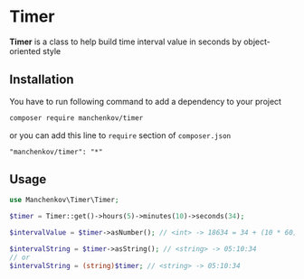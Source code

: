 # Timer

**Timer** is a class to help build time interval value in seconds by object-oriented style

## Installation 

You have to run following command to add a dependency to your project

```bash
composer require manchenkov/timer
```

or you can add this line to `require` section of `composer.json`

```
"manchenkov/timer": "*"
```

## Usage

```php
use Manchenkov\Timer\Timer;

$timer = Timer::get()->hours(5)->minutes(10)->seconds(34);

$intervalValue = $timer->asNumber(); // <int> -> 18634 = 34 + (10 * 60) + (5 * 3600)

$intervalString = $timer->asString(); // <string> -> 05:10:34
// or
$intervalString = (string)$timer; // <string> -> 05:10:34
```